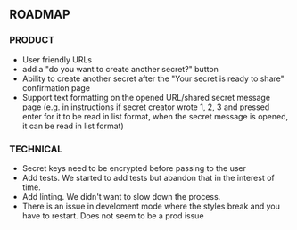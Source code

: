 ## ROADMAP

### PRODUCT
* User friendly URLs
* add a "do you want to create another secret?" button
* Ability to create another secret after the "Your secret is ready to share" confirmation page
* Support text formatting on the opened URL/shared secret message page (e.g. in instructions if secret creator wrote 1, 2, 3 and pressed enter for it to be read in list format, when the secret message is opened, it can be read in list format)

### TECHNICAL
* Secret keys need to be encrypted before passing to the user 
* Add tests. We started to add tests but abandon that in the interest of time.
* Add linting. We didn't want to slow down the process.
* There is an issue in develoment mode where the styles break and you have to restart.  Does not seem to be a prod issue 
